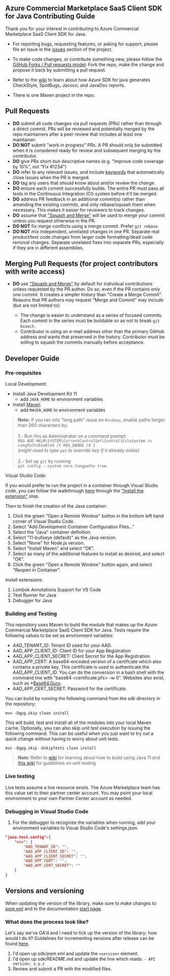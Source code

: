 Azure Commercial Marketplace SaaS Client SDK for Java Contributing Guide
-------------------------------------

Thank you for your interest in contributing to Azure Commercial Marketplace SaaS Client SDK for Java.

- For reporting bugs, requesting features, or asking for support, please file an issue in the [issues](https://github.com/Azure/commercial-marketplace-saas-sdk-client-java/issues) section of the project.

- To make code changes, or contribute something new, please follow the [GitHub Forks / Pull requests model](https://help.github.com/articles/fork-a-repo/): Fork the repo, make the change and propose it back by submitting a pull request.

- Refer to the [wiki](https://github.com/Azure/azure-sdk-for-java/wiki/Building#testing-for-spotbugs-and-checkstyle-issues) to learn about how Azure SDK for java generates CheckStyle, SpotBugs, Jacoco, and JavaDoc reports.

- There is one Maven project in the repo. 

Pull Requests
-------------

* **DO** submit all code changes via pull requests (PRs) rather than through a direct commit. PRs will be reviewed and potentially merged by the repo maintainers after a peer review that includes at least one maintainer.
* **DO NOT** submit "work in progress" PRs.  A PR should only be submitted when it is considered ready for review and subsequent merging by the contributor.
* **DO** give PRs short-but-descriptive names (e.g. "Improve code coverage by 10%", not "Fix #1234")
* **DO** refer to any relevant issues, and include [keywords](https://help.github.com/articles/closing-issues-via-commit-messages/) that automatically close issues when the PR is merged.
* **DO** tag any users that should know about and/or review the change.
* **DO** ensure each commit successfully builds.  The entire PR must pass all tests in the Continuous Integration (CI) system before it'll be merged.
* **DO** address PR feedback in an additional commit(s) rather than amending the existing commits, and only rebase/squash them when necessary.  This makes it easier for reviewers to track changes.
* **DO** assume that ["Squash and Merge"](https://github.com/blog/2141-squash-your-commits) will be used to merge your commit unless you request otherwise in the PR.
* **DO NOT** fix merge conflicts using a merge commit. Prefer `git rebase`.
* **DO NOT** mix independent, unrelated changes in one PR. Separate real product/test code changes from larger code formatting/dead code removal changes. Separate unrelated fixes into separate PRs, especially if they are in different assemblies.

Merging Pull Requests (for project contributors with write access)
----------------------------------------------------------

* **DO** use ["Squash and Merge"](https://github.com/blog/2141-squash-your-commits) by default for individual contributions unless requested by the PR author.
  Do so, even if the PR contains only one commit. It creates a simpler history than "Create a Merge Commit".
  Reasons that PR authors may request "Merge and Commit" may include (but are not limited to):

  - The change is easier to understand as a series of focused commits. Each commit in the series must be buildable so as not to break `git bisect`.
  - Contributor is using an e-mail address other than the primary GitHub address and wants that preserved in the history. Contributor must be willing to squash
    the commits manually before acceptance.

## Developer Guide

### Pre-requisites

Local Development:

- Install Java Development Kit 11
  - add `JAVA_HOME` to environment variables
- Install [Maven](http://maven.apache.org/download.cgi)
  - add `MAVEN_HOME` to environment variables

>**Note:** If you ran into "long path" issue on `Windows`, enable paths longer than 260 characters by: <br><br>
1.- Run this as Administrator on a command prompt:<br> 
`REG ADD HKLM\SYSTEM\CurrentControlSet\Control\FileSystem /v LongPathsEnabled /t REG_DWORD /d 1`<br>*(might need to type `yes` to override key if it already exists)*<br><br>
2.- Set up `git` by running:<br> `git config --system core.longpaths true`

Visual Studio Code:

If you would prefer to run the project in a container through Visual Studio code, you can follow the walkthrough [here](https://code.visualstudio.com/docs/remote/containers-tutorial) through the ["Install the extension"](https://code.visualstudio.com/docs/remote/containers-tutorial#_install-the-extension) step.

Then to finish the creation of the Java container: 
1. Click the green "Open a Remote Window" button in the bottom left hand corner of Visual Studio Code.
1. Select "Add Development Container Configuration Files..."
1. Select the "Java" container definition.
1. Select "11-bullseye (default)" as the Java version.
1. Select "None" for Node.js version.
1. Select "Install Maven" and select "OK".
1. Select as many of the additional features to install as desired, and select "OK".
1. Click the green "Open a Remote Window" button again, and select "Reopen in Container". 

Install extensions:

1. Lombok Annotations Support for VS Code
1. Test Runner for Java
1. Debugger for Java

### Building and Testing

This repository uses Maven to build the module that makes up the Azure Commercial Marketplace SaaS Client SDK for Java. Tests require the following values to be set as environment variables:

* AAD_TENANT_ID: Tenant ID used for your AAD.
* AAD_APP_CLIENT_ID: Client ID for your App Registration
* AAD_APP_CLIENT_SECRET: Client Secret for the App Registration
* AAD_APP_CERT: A base64-encoded version of a certificate which also contains a private key. This certificate is used to authenticate the AAD_APP_CLIENT_ID. You can do the conversion in a bash shell with the command line with "base64 &lt;certificate.pfx&gt; -w 0". Websites also exist, such as *[Base64.Guru](https://base64.guru/converter/encode/file).
* AAD_APP_CERT_SECRET: Password for the certificate.

You can build by running the following command from the sdk directory in the repository:

```
mvn -Dgpg.skip clean install
```

This will build, test and install all of the modules into your local Maven cache. Optionally, you
can also skip unit test execution by issuing the following command. This can be useful when you
just want to try out a quick change without having to worry about unit tests.

```
mvn -Dgpg.skip -DskipTests clean install
```


>**Note**: Refer to [wiki](https://github.com/Azure/azure-sdk-for-java/wiki/Building) for learning about how to build using Java 11 
>and [this wiki](https://github.com/Azure/azure-sdk-for-java/wiki/Unit-Testing) for guidelines on unit testing

### Live testing

Live tests assume a live resource exists. The Azure Marketplace team has this value set to their partner center account. You may point your local environment to your own Partner Center account as needed.

### Debugging in Visual Studio Code

1. For the debugger to recognize the variables when running, add your environment variables to Visual Studio Code's settings.json.

```json
"java.test.config":{
    "env": {
        "AAD_TENANT_ID": "",
        "AAD_APP_CLIENT_ID": "",
        "AAD_APP_CLIENT_SECRET": "",
        "AAD_APP_CERT": "",
        "AAD_APP_CERT_SECRET": ""
    }
}
```

## Versions and versioning

When updating the version of the library, make sure to make changes to [pom.xml](pom.xml) and to the documentation [start page](README.md).

### What does the process look like?

Let's say we've GA'd and I need to tick up the version of the library; how would I do it? Guidelines for incrementing versions after release can be found [here](https://github.com/Azure/azure-sdk/blob/master/docs/policies/releases.md#incrementing-after-release).

1. I'd open up sdk/pom.xml and update the `<version>` element. 
2. I'd open up sdk/README.md and update the line which reads: `- API version: x.y.z`
3. Review and submit a PR with the modified files.
